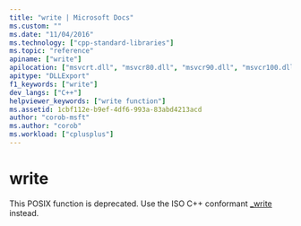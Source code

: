 ```yaml
---
title: "write | Microsoft Docs"
ms.custom: ""
ms.date: "11/04/2016"
ms.technology: ["cpp-standard-libraries"]
ms.topic: "reference"
apiname: ["write"]
apilocation: ["msvcrt.dll", "msvcr80.dll", "msvcr90.dll", "msvcr100.dll", "msvcr100_clr0400.dll", "msvcr110.dll", "msvcr110_clr0400.dll", "msvcr120.dll", "msvcr120_clr0400.dll", "ucrtbase.dll"]
apitype: "DLLExport"
f1_keywords: ["write"]
dev_langs: ["C++"]
helpviewer_keywords: ["write function"]
ms.assetid: 1cbf112e-b9ef-4df6-993a-83abd4213acd
author: "corob-msft"
ms.author: "corob"
ms.workload: ["cplusplus"]
---
```

# write

This POSIX function is deprecated. Use the ISO C++ conformant [_write](write.md) instead.